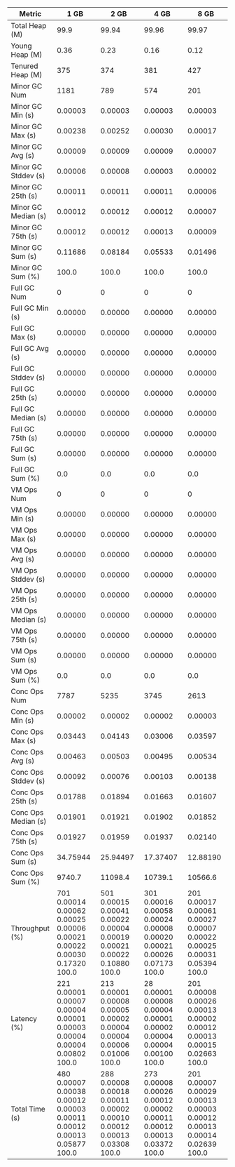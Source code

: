 | Metric | 1 GB | 2 GB | 4 GB | 8 GB |
|------|----|----|----|----|
| Total Heap (M) | 99.9 | 99.94 | 99.96 | 99.97 |
| Young Heap (M) | 0.36 | 0.23 | 0.16 | 0.12 |
| Tenured Heap (M) | 375 | 374 | 381 | 427 |
| Minor GC Num | 1181 | 789 | 574 | 201 |
| Minor GC Min (s) | 0.00003 | 0.00003 | 0.00003 | 0.00003 |
| Minor GC Max (s) | 0.00238 | 0.00252 | 0.00030 | 0.00017 |
| Minor GC Avg (s) | 0.00009 | 0.00009 | 0.00009 | 0.00007 |
| Minor GC Stddev (s) | 0.00006 | 0.00008 | 0.00003 | 0.00002 |
| Minor GC 25th (s) | 0.00011 | 0.00011 | 0.00011 | 0.00006 |
| Minor GC Median (s) | 0.00012 | 0.00012 | 0.00012 | 0.00007 |
| Minor GC 75th (s) | 0.00012 | 0.00012 | 0.00013 | 0.00009 |
| Minor GC Sum (s) | 0.11686 | 0.08184 | 0.05533 | 0.01496 |
| Minor GC Sum (%) | 100.0 | 100.0 | 100.0 | 100.0 |
| Full GC Num | 0 | 0 | 0 | 0 |
| Full GC Min (s) | 0.00000 | 0.00000 | 0.00000 | 0.00000 |
| Full GC Max (s) | 0.00000 | 0.00000 | 0.00000 | 0.00000 |
| Full GC Avg (s) | 0.00000 | 0.00000 | 0.00000 | 0.00000 |
| Full GC Stddev (s) | 0.00000 | 0.00000 | 0.00000 | 0.00000 |
| Full GC 25th (s) | 0.00000 | 0.00000 | 0.00000 | 0.00000 |
| Full GC Median (s) | 0.00000 | 0.00000 | 0.00000 | 0.00000 |
| Full GC 75th (s) | 0.00000 | 0.00000 | 0.00000 | 0.00000 |
| Full GC Sum (s) | 0.00000 | 0.00000 | 0.00000 | 0.00000 |
| Full GC Sum (%) | 0.0 | 0.0 | 0.0 | 0.0 |
| VM Ops Num | 0 | 0 | 0 | 0 |
| VM Ops Min (s) | 0.00000 | 0.00000 | 0.00000 | 0.00000 |
| VM Ops Max (s) | 0.00000 | 0.00000 | 0.00000 | 0.00000 |
| VM Ops Avg (s) | 0.00000 | 0.00000 | 0.00000 | 0.00000 |
| VM Ops Stddev (s) | 0.00000 | 0.00000 | 0.00000 | 0.00000 |
| VM Ops 25th (s) | 0.00000 | 0.00000 | 0.00000 | 0.00000 |
| VM Ops Median (s) | 0.00000 | 0.00000 | 0.00000 | 0.00000 |
| VM Ops 75th (s) | 0.00000 | 0.00000 | 0.00000 | 0.00000 |
| VM Ops Sum (s) | 0.00000 | 0.00000 | 0.00000 | 0.00000 |
| VM Ops Sum (%) | 0.0 | 0.0 | 0.0 | 0.0 |
| Conc Ops Num | 7787 | 5235 | 3745 | 2613 |
| Conc Ops Min (s) | 0.00002 | 0.00002 | 0.00002 | 0.00003 |
| Conc Ops Max (s) | 0.03443 | 0.04143 | 0.03006 | 0.03597 |
| Conc Ops Avg (s) | 0.00463 | 0.00503 | 0.00495 | 0.00534 |
| Conc Ops Stddev (s) | 0.00092 | 0.00076 | 0.00103 | 0.00138 |
| Conc Ops 25th (s) | 0.01788 | 0.01894 | 0.01663 | 0.01607 |
| Conc Ops Median (s) | 0.01901 | 0.01921 | 0.01902 | 0.01852 |
| Conc Ops 75th (s) | 0.01927 | 0.01959 | 0.01937 | 0.02140 |
| Conc Ops Sum (s) | 34.75944 | 25.94497 | 17.37407 | 12.88190 |
| Conc Ops Sum (%) | 9740.7 | 11098.4 | 10739.1 | 10566.6 |
| Throughput (%) | 701	0.00014	0.00062	0.00025	0.00006	0.00021	0.00022	0.00030	0.17320	100.0 | 501	0.00015	0.00041	0.00022	0.00004	0.00019	0.00021	0.00022	0.10880	100.0 | 301	0.00016	0.00058	0.00024	0.00008	0.00020	0.00021	0.00026	0.07173	100.0 | 201	0.00017	0.00061	0.00027	0.00007	0.00022	0.00025	0.00031	0.05394	100.0 |
| Latency (%) | 221	0.00001	0.00007	0.00004	0.00001	0.00003	0.00004	0.00004	0.00802	100.0 | 213	0.00001	0.00008	0.00005	0.00002	0.00004	0.00004	0.00006	0.01006	100.0 | 28	0.00001	0.00008	0.00004	0.00001	0.00002	0.00004	0.00004	0.00100	100.0 | 201	0.00008	0.00026	0.00013	0.00002	0.00012	0.00013	0.00015	0.02663	100.0 |
| Total Time (s) | 480	0.00007	0.00038	0.00012	0.00003	0.00011	0.00012	0.00013	0.05877	100.0 | 288	0.00008	0.00018	0.00011	0.00002	0.00010	0.00012	0.00013	0.03308	100.0 | 273	0.00008	0.00026	0.00012	0.00002	0.00011	0.00012	0.00013	0.03372	100.0 | 201	0.00007	0.00029	0.00013	0.00003	0.00012	0.00013	0.00014	0.02639	100.0 |
